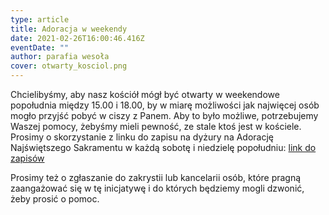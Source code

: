 ```yaml
---
type: article
title: Adoracja w weekendy
date: 2021-02-26T16:00:46.416Z
eventDate: ""
author: parafia wesoła
cover: otwarty_kosciol.png
---
```

<!--StartFragment-->

Chcielibyśmy, aby nasz kościół mógł być otwarty w weekendowe popołudnia między 15.00 i 18.00, by w miarę możliwości jak najwięcej osób mogło przyjść pobyć w ciszy z Panem. Aby to było możliwe, potrzebujemy Waszej pomocy, żebyśmy mieli pewność, ze stale ktoś jest w kościele. Prosimy o skorzystanie z linku do zapisu na dyżury na Adorację Najświętszego Sakramentu w każdą sobotę i niedzielę popołudniu: [link do zapisów](https://docs.google.com/spreadsheets/d/1F1O_4-tC36sXy0VuqLTh3pOFqSjeeMkBDA8fy_-cAtQ/edit)

Prosimy też o zgłaszanie do zakrystii lub kancelarii osób, które pragną zaangażować się w tę inicjatywę i do których będziemy mogli dzwonić, żeby prosić o pomoc.

<!--EndFragment-->